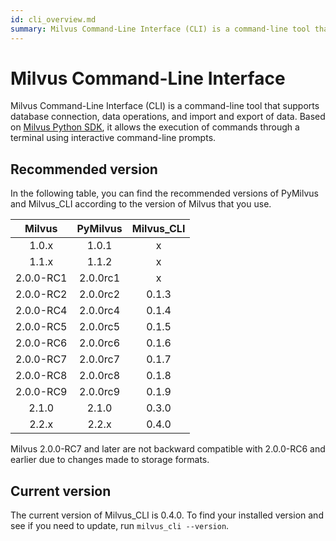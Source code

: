 ```yaml
---
id: cli_overview.md
summary: Milvus Command-Line Interface (CLI) is a command-line tool that supports database connection, data operations, and import and export of data.
---
```


# Milvus Command-Line Interface

Milvus Command-Line Interface (CLI) is a command-line tool that supports database connection, data operations, and import and export of data. Based on [Milvus Python SDK](https://github.com/milvus-io/pymilvus), it allows the execution of commands through a terminal using interactive command-line prompts.

## Recommended version

In the following table, you can find the recommended versions of PyMilvus and Milvus_CLI according to the version of Milvus that you use.

|  Milvus   | PyMilvus | Milvus_CLI |
| :-------: | :------: | :--------: |
|   1.0.x   |  1.0.1   |     x      |
|   1.1.x   |  1.1.2   |     x      |
| 2.0.0-RC1 | 2.0.0rc1 |     x      |
| 2.0.0-RC2 | 2.0.0rc2 |   0.1.3    |
| 2.0.0-RC4 | 2.0.0rc4 |   0.1.4    |
| 2.0.0-RC5 | 2.0.0rc5 |   0.1.5    |
| 2.0.0-RC6 | 2.0.0rc6 |   0.1.6    |
| 2.0.0-RC7 | 2.0.0rc7 |   0.1.7    |
| 2.0.0-RC8 | 2.0.0rc8 |   0.1.8    |
| 2.0.0-RC9 | 2.0.0rc9 |   0.1.9    |
|   2.1.0   |  2.1.0   |   0.3.0    |
|   2.2.x   |  2.2.x   |   0.4.0    |

<div class="alert note">Milvus 2.0.0-RC7 and later are not backward compatible with 2.0.0-RC6 and earlier due to changes made to storage formats.</div>

## Current version

The current version of Milvus_CLI is 0.4.0.
To find your installed version and see if you need to update, run `milvus_cli --version`.
